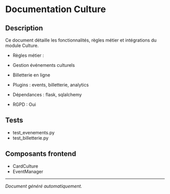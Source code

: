 # Documentation Culture

## Description
Ce document détaille les fonctionnalités, règles métier et intégrations du module Culture.

- Règles métier :
- Gestion événements culturels
- Billetterie en ligne


- Plugins : events, billetterie, analytics
- Dépendances : flask, sqlalchemy
- RGPD : Oui

## Tests
- test_evenements.py
- test_billetterie.py


## Composants frontend
- CardCulture
- EventManager


---
*Document généré automatiquement.*